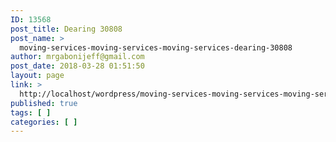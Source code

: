 ```yaml
---
ID: 13568
post_title: Dearing 30808
post_name: >
  moving-services-moving-services-moving-services-dearing-30808
author: mrgabonijeff@gmail.com
post_date: 2018-03-28 01:51:50
layout: page
link: >
  http://localhost/wordpress/moving-services-moving-services-moving-services-dearing-30808/
published: true
tags: [ ]
categories: [ ]
---
```

